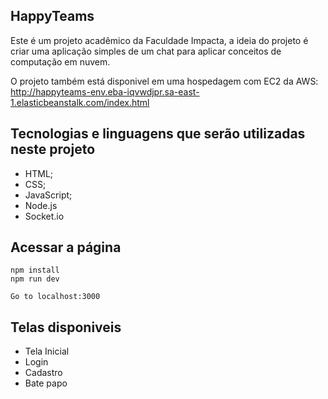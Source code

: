 ## HappyTeams
Este é um projeto acadêmico da Faculdade Impacta, a ideia do projeto é criar uma aplicação simples de um chat para aplicar conceitos de computação em nuvem.

O projeto também está disponivel em uma hospedagem com EC2 da AWS: http://happyteams-env.eba-iqvwdjpr.sa-east-1.elasticbeanstalk.com/index.html

## Tecnologias e linguagens que serão utilizadas neste projeto
- HTML;
- CSS;
- JavaScript;
- Node.js
- Socket.io

## Acessar a página
```
npm install
npm run dev

Go to localhost:3000
```


## Telas disponiveis 
- Tela Inicial
- Login
- Cadastro
- Bate papo
